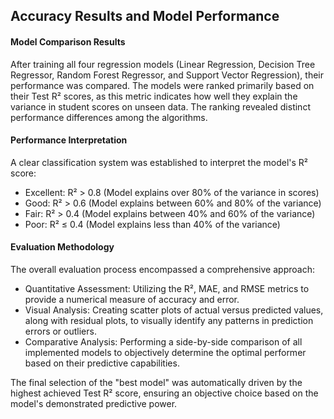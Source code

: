 ## Accuracy Results and Model Performance

#### Model Comparison Results

After training all four regression models (Linear Regression, Decision Tree Regressor, Random Forest Regressor, and Support Vector Regression), their performance was compared. The models were ranked primarily based on their Test R² scores, as this metric indicates how well they explain the variance in student scores on unseen data. The ranking revealed distinct performance differences among the algorithms.

#### Performance Interpretation

A clear classification system was established to interpret the model's R² score:

- Excellent: R² > 0.8 (Model explains over 80% of the variance in scores)
- Good: R² > 0.6 (Model explains between 60% and 80% of the variance)
- Fair: R² > 0.4 (Model explains between 40% and 60% of the variance)
- Poor: R² ≤ 0.4 (Model explains less than 40% of the variance)

#### Evaluation Methodology

The overall evaluation process encompassed a comprehensive approach:

- Quantitative Assessment: Utilizing the R², MAE, and RMSE metrics to provide a numerical measure of accuracy and error.
- Visual Analysis: Creating scatter plots of actual versus predicted values, along with residual plots, to visually identify any patterns in prediction errors or outliers.
- Comparative Analysis: Performing a side-by-side comparison of all implemented models to objectively determine the optimal performer based on their predictive capabilities.

The final selection of the "best model" was automatically driven by the highest achieved Test R² score, ensuring an objective choice based on the model's demonstrated predictive power.
